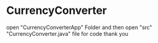 # CurrencyConverter
open "CurrencyConverterApp" Folder and then open "src"
"CurrencyConverter.java" file for code
thank you
